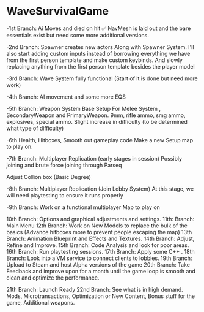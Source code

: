 # WaveSurvivalGame

-1st Branch: Ai Moves and died on hit ✅
NavMesh is laid out and the bare essentials exist but need some more additional versions.

-2nd Branch: Spawner creates new actors 
Along with Spawner System. I'll also start adding custom inputs instead of borrowing everything we have from the first person template and make custom keybinds. 
And slowly replacing anything from the first person template besides the player model

-3rd Branch: Wave System fully functional  (Start of it is done but need more work)

-4th Branch: AI movement and some more EQS

-5th Branch: Weapon System
Base Setup For Melee System , SecondaryWeapon and PrimaryWeapon. 
9mm, rifle ammo, smg ammo, explosives, special ammo. Slight increase in difficulty (to be determined what type of difficulty)

-6th Health, Hitboxes, Smooth out gameplay code
Make a new Setup map to play on.

-7th Branch: Multiplayer Replication (early stages in session)
Possibly joining and brute force joining through Parseq

Adjust Collion box (Basic Degree) 

-8th Branch: Multiplayer Replication (Join Lobby System)  At this stage, we will need playtesting to ensure it runs properly

-9th Branch: Work on a functional multiplayer Map to play on

10th Branch: Options and graphical adjustments and settings.
11th: Branch: Main Menu
12th Branch: Work on New Models to replace the bulk of the basics
(Advance hitboxes more to prevent people escaping the map)
13th Branch: Animation Blueprint and Effects and Textures.
14th Branch: Adjust, Refine and Improve. 
15th Branch: Code Analysis and look for poor areas.
16th Branch: Run playtesting sessions.
17th Branch: Apply some C++ .
18th Branch: Look into a VM service to connect clients to lobbies.
19th Branch: Upload to Steam and host Alpha versions of the game
20th Branch: Take Feedback and improve upon for a month until the game loop is smooth and clean and optimize the performance.

21th Branch: Launch Ready
22nd Branch: See what is in high demand. Mods, Microtransactions,  Optimization or New Content, Bonus stuff for the game, Additional weapons.